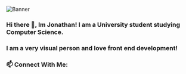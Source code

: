 
![Banner](https://user-images.githubusercontent.com/27993147/87047431-7fcd4380-c1c8-11ea-9f00-cac70a5e5553.png)
### Hi there 👋, Im Jonathan! I am a University student studying Computer Science.
### I am a very visual person and love front end development!  



### 📫 Connect With Me: 
<i class="fab fa-linkedin"></i>




